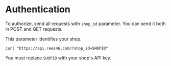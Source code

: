 # Authentication

To authorize, send all requests with `shop_id` parameter. You can send it both in POST and GET requests. 

This parameter identifies your shop.

```shell
curl "https://api.rees46.com/?shop_id=SHOPID"
```

<aside class="notice">
You must replace <code>SHOPID</code> with your shop's API key.
</aside>
